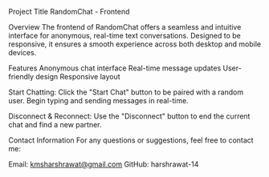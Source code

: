 Project Title
RandomChat - Frontend

Overview
The frontend of RandomChat offers a seamless and intuitive interface for anonymous, real-time text conversations. Designed to be responsive, it ensures a smooth experience across both desktop and mobile devices.

Features
Anonymous chat interface
Real-time message updates
User-friendly design
Responsive layout

Start Chatting:
Click the "Start Chat" button to be paired with a random user. Begin typing and sending messages in real-time.

Disconnect & Reconnect:
Use the "Disconnect" button to end the current chat and find a new partner.

Contact Information
For any questions or suggestions, feel free to contact me:

Email: kmsharshrawat@gmail.com
GitHub: harshrawat-14 